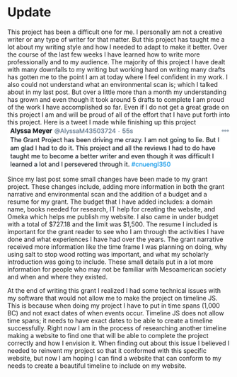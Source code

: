 # Update
This project has been a difficult one for me. I personally am not a creative writer or any type of writer for that matter. But this project has taught me a lot about my writing style and how I needed to adapt to make it better. Over the course of the last few weeks I have learned how to write more professionally and to my audience. The majority of this project I have dealt with many downfalls to my writing but working hard on writing many drafts has gotten me to the point I am at today where I feel confident in my work. I also could not understand what an environmental scan is; which I talked about in my last post. But over a little more than a month my understanding has grown and even though it took around 5 drafts to complete I am proud of the work I have accomplished so far. Even if I do not get a great grade on this project I am and will be proud of all of the effort that I have put forth into this project. Here is a tweet I made while finishing up this project
![This is a tweet I made while finishing up this project](https://raw.githubusercontent.com/AlyssaM9988/alyssa-meyer/master/Screen%20Shot%202020-12-09%20at%2010.16.27%20AM.png) 


Since my last post some small changes have been made to my grant project. These changes include, adding more information in both the grant narrative and environmental scan and the addition of a  budget and a resume for my grant. The budget that I have added includes: a domain name, books needed for research, IT help for creating the website, and Omeka which helps me publish my website. I also came in under budget with a total of $727.18 and the limit was $1,500. The resume I included is important for the grant reader to see who I am through the activities I have done and what experiences I have had over the years. The grant narrative received  more information like the time frame I was planning on doing, why using salt to stop wood rotting was important, and what my scholarly introduction was going to include. These small details put in a lot more information for people who may not be familiar with Mesoamerican society and when and where they existed. 

At the end of writing this grant I realized I had some technical issues with my software that would not allow me to make the project on timeline JS. This is because when doing my project I have to put in time spans (1,000 BC) and not exact dates of when events occur. Timeline JS does not allow time spans; it needs to have exact dates to be able to create a timeline successfully. Right now I am in the process of researching another timeline making a website to find one that will be able to complete the project correctly and how I envision it. When finding out about this issue I believed I needed to reinvent my project so that it conformed with this specific website, but now I am hoping I can find a website that can conform to my needs to create a beautiful timeline to include on my website.

